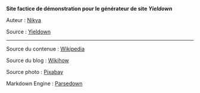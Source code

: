 **Site factice de démonstration pour le générateur de site _Yieldown_**

Auteur : [Nikya](https://github.com/Nikya)

Source : [Yieldown](https://github.com/Nikya/yieldown)

---

Source du contenue : [Wikipedia](https://fr.wikipedia.org/wiki/Jeans)

Source du blog : [Wikihow](http://fr.wikihow.com/Special:GoogSearch?q=jeans)

Source photo : [Pixabay](https://pixabay.com/fr/jeans-de-poche-tissu-v%C3%AAtements-1751)

Markdown Engine : [Parsedown](http://parsedown.org/)
